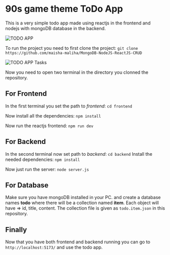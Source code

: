 # 90s game theme ToDo App
This is a very simple todo app made using reactjs in the frontend and nodejs with mongoDB database in the backend.

![TODO APP]([https://github.com/maisha-maliha/MongoDB-NodeJS-ReactJS-CRUD/pic1.png](https://github.com/maisha-maliha/MongoDB-NodeJS-ReactJS-CRUD/blob/master/pic1.png))


To run the project you need to first clone the project:
`git clone https://github.com/maisha-maliha/MongoDB-NodeJS-ReactJS-CRUD`

![TODO APP Tasks]([https://github.com/maisha-maliha/MongoDB-NodeJS-ReactJS-CRUD/pic2.png](https://github.com/maisha-maliha/MongoDB-NodeJS-ReactJS-CRUD/blob/master/pic2.png))

Now you need to open two terminal in the directory you clonned the repository.
## For Frontend
In the first terminal you set the path to _frontend_:
`cd frontend`

Now install all the dependencies:
`npm install`

Now run the reactjs frontend:
`npm run dev`

## For Backend
In the second terminal now set path to _backend_:
`cd backend`
Install the needed dependencies:
`npm install`

Now just run the server:
`node server.js`

## For Database
Make sure you have mongoDB installed in your PC. and create a database names **todo** where there will be a collection named **item**. Each object will have => id, title, content.
The collection file is given as `todo.item.json` in this repository.

## Finally

Now that you have both frontend and backend running you can go to `http://localhost:5173/` and use the todo app.
